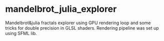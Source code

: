 # mandelbrot_julia_explorer

Mandelbrot&julia fractals explorer using GPU rendering loop and some tricks for double precision in GLSL shaders. Rendering pipeline was set up using SFML lib.
